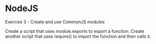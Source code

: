 # NodeJS
Exercise 3 - Create and use CommonJS modules

Create a script that uses module.exports to export a function.
Create another script that uses require() to import the function and then calls it.